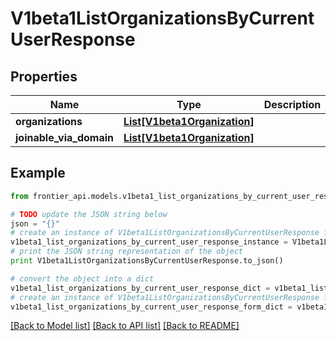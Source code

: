 # V1beta1ListOrganizationsByCurrentUserResponse


## Properties
Name | Type | Description | Notes
------------ | ------------- | ------------- | -------------
**organizations** | [**List[V1beta1Organization]**](V1beta1Organization.md) |  | [optional] 
**joinable_via_domain** | [**List[V1beta1Organization]**](V1beta1Organization.md) |  | [optional] 

## Example

```python
from frontier_api.models.v1beta1_list_organizations_by_current_user_response import V1beta1ListOrganizationsByCurrentUserResponse

# TODO update the JSON string below
json = "{}"
# create an instance of V1beta1ListOrganizationsByCurrentUserResponse from a JSON string
v1beta1_list_organizations_by_current_user_response_instance = V1beta1ListOrganizationsByCurrentUserResponse.from_json(json)
# print the JSON string representation of the object
print V1beta1ListOrganizationsByCurrentUserResponse.to_json()

# convert the object into a dict
v1beta1_list_organizations_by_current_user_response_dict = v1beta1_list_organizations_by_current_user_response_instance.to_dict()
# create an instance of V1beta1ListOrganizationsByCurrentUserResponse from a dict
v1beta1_list_organizations_by_current_user_response_form_dict = v1beta1_list_organizations_by_current_user_response.from_dict(v1beta1_list_organizations_by_current_user_response_dict)
```
[[Back to Model list]](../README.md#documentation-for-models) [[Back to API list]](../README.md#documentation-for-api-endpoints) [[Back to README]](../README.md)


